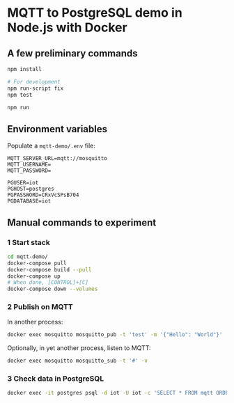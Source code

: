 # MQTT to PostgreSQL demo in Node.js with Docker

## A few preliminary commands

```sh
npm install

# For development
npm run-script fix
npm test

npm run
```

## Environment variables

Populate a `mqtt-demo/.env` file:

```env
MQTT_SERVER_URL=mqtt://mosquitto
MQTT_USERNAME=
MQTT_PASSWORD=

PGUSER=iot
PGHOST=postgres
PGPASSWORD=CRxVcSPsB704
PGDATABASE=iot
```

## Manual commands to experiment

### 1 Start stack

```sh
cd mqtt-demo/
docker-compose pull
docker-compose build --pull
docker-compose up
# When done, [CONTROL]+[C]
docker-compose down --volumes
```

### 2 Publish on MQTT

In another process:

```sh
docker exec mosquitto mosquitto_pub -t 'test' -m '{"Hello": "World"}'
```

Optionally, in yet another process, listen to MQTT:

```sh
docker exec mosquitto mosquitto_sub -t '#' -v
```

### 3 Check data in PostgreSQL

```sh
docker exec -it postgres psql -d iot -U iot -c 'SELECT * FROM mqtt ORDER BY id DESC LIMIT 10;'
```
